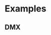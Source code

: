 <MultiSelectPopup />

# Examples

## DMX 

<Sandbox
	:initialValue="{a: 0, b: 0, c: 0, d: 0}"
	:scheme="{
		a: {type: 'number', min: 0, max: 255},
		b: {type: 'number', min: 0, max: 255},
		c: {type: 'number', min: 0, max: 255},
		d: {type: 'number', min: 0, max: 255},
	}"
/>